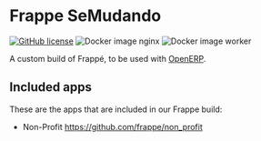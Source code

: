 # Frappe SeMudando
[![GitHub license](https://img.shields.io/github/license/SeMudando/frappe_semudando)](https://github.com/SeMudando/frappe_semudando/blob/main/LICENSE)
![Docker image nginx](https://img.shields.io/docker/v/semudando/frappe-nginx/latest?label=semudando%2Ffrappe-nginx)
![Docker image worker](https://img.shields.io/docker/v/semudando/frappe-worker/latest?label=semudando%2Ffrappe-worker)

A custom build of Frappé, to be used with [OpenERP](https://github.com/frappe/erpnext).

## Included apps

These are the apps that are included in our Frappe build:

- Non-Profit https://github.com/frappe/non_profit
